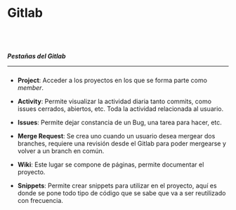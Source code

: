 # Gitlab
<br><br>
##### Pestañas del Gitlab <hr>

+ **Project**: Acceder a los proyectos en los que se forma parte como *member*.

+ **Activity**: Permite visualizar la actividad diaria tanto commits, como issues cerrados, abiertos, etc. Toda la actividad relacionada al usuario.

+ **Issues**: Permite dejar constancia de un Bug, una tarea para hacer, etc.

+ **Merge Request**: Se crea uno cuando un usuario desea mergear dos branches, requiere una revisión desde el Gitlab para poder mergearse y volver a un branch en común.

+ **Wiki**: Este lugar se compone de páginas, permite documentar el proyecto.

+ **Snippets**: Permite crear snippets para utilizar en el proyecto, aquí es donde se pone todo tipo de código que se sabe que va a ser reutilizado con frecuencia.
